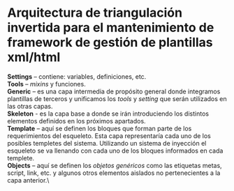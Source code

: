 # Arquitectura de triangulación invertida para el mantenimiento de framework de gestión de plantillas xml/html 

**Settings** – contiene: variables, definiciones, etc.\
**Tools** – _mixins_ y funciones.\
**Generic** – es una capa intermedia de propósito general donde integramos plantillas de terceros y unificamos los _tools_ y _setting_ que serán utilizados en las otras capas.\
**Skeleton** - es la capa base a donde se irán introduciendo los distintos elementos definidos en los próximos apartados.\
**Template** – aquí se definen los bloques que forman parte de los requerimientos del esqueleto. Esta capa representaría cada uno de los posibles templetes del sistema. Utilizando un sistema de inyección el esqueleto se va llenando con cada uno de los bloques informados en cada templete.\
**Objects** – aquí se definen los _objetos genéricos_ como las etiquetas metas, script, link, etc. y algunos otros elementos aislados no pertenecientes a la capa anterior.\
